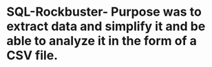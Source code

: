 # SQL-Rockbuster- Purpose was to extract data and simplify it and be able to analyze it in the form of a CSV file. 
